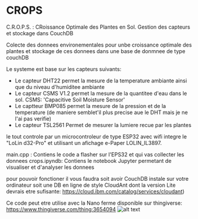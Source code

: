 # CROPS
C.R.O.P.S. : CRoissance Optimale des Plantes en Sol. Gestion des capteurs et stockage dans CouchDB

Colecte des donnees environementales pour unbe croissance optimale des plantes
et stockage de ces donnees dans une base de donmnee de type couchDB

Le systeme est base sur les capteurs suivants:
 - Le capteur DHT22 permet la mesure de la temperature ambiante
   ainsi que du niveau d'humiditee ambiante
 - Le capteur CSMS V1.2 permet la mesure de la quantitee d'eau dans le sol.
   CSMS: 'Capacitive Soil Moisture Sensor'
 - Le captteur BMP085 permet la mesure de la pression et de la temperature
   (de maniere semblet'il plus precise aue le DHT mais je ne l'ai pas verifie)
 - Le capteur TSL2561 Permet de mesurer la lumiere recue par les plantes
 
 le tout controle par un microcontroleur de type ESP32 avec wifi integre le "LoLin d32-Pro" et utilisant un afichage e-Paper LOLIN_IL3897.
 
 main.cpp    : Contiens le code a flasher sur l'EPS32 et qui vas collecter les donnees
 crops.ipyndb: Contiens le notebook Jupyter permetant de visualiser et d'analyser les donnees
 
 pour pouvoir fonctioner il vous faudra soit avoir CouchDB instale sur votre ordinateur soit une DB en ligne de style CloudAnt dont la version Lite devrais etre sufisante: https://cloud.ibm.com/catalog/services/cloudant) 
 
 
Ce code peut etre utilise avec la Nano ferme disponible sur thingiverse: https://www.thingiverse.com/thing:3654094
![alt text](https://raw.githubusercontent.com/kolergy/CROPS/blob/master/IMG_20190528_093121088.jpg)
